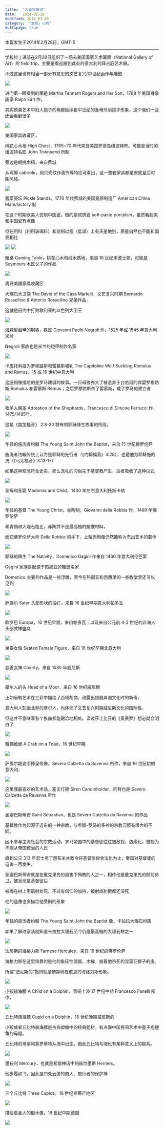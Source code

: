 ```yaml
---
title:  "大秦留痕记"
date:   2014-02-28
modified: 2014-03-05
category: '｢发现｣ 小传'
multipage: true
---
```


本篇发生于2014年2月28日，GMT-5

---

学校拉丁语部在2月28日组织了一场去美国国家艺术画廊（National Gallery of Art）的 field trip，主要是看巡展到此处的意大利的拜占庭艺术展。

不过这里也有相当一部分有意思的文艺复兴/中世纪画作与雕塑

<img class='disc' src='https://lykoseremos.github.io/gmalb-01/disx16/20140228_095230.jpg'>

进门第一眼看到的画是 Martha Tennent Rogers and Her Son，1788 年美国肖像画家 Ralph Earl 作，

其实欧美艺术中妇人抱子的母题延续自中世纪的圣母玛丽抱子形象，这个我们一会还会看到很多

<img class='disc' src='https://lykoseremos.github.io/gmalb-01/disx16/20140228_100416.jpg'>

美国家具收藏区，

桃花心木柜 High Chest，1765~70 年代来自美国罗德岛纽波特市。可能是当时的纽波特名匠 John Townsend 所制

旁边是胡桃木椅，来自费城

从弯脚 cabriole，用贝壳纹作装饰等特征可看出，这一整套家具都是安妮皇后时期风格，

<img class='disc' src='https://lykoseremos.github.io/gmalb-01/disx16/20140228_100434.jpg'>

酱菜瓷坛 Pickle Stands，1770 年代费城的美国瓷器制造厂 American China Manufactory 制

在这个时期欧美人仿制中国瓷，做的是软质瓷 soft-paste porcelain，虽然看起来和中国瓷有点像

但在用料（利用玻璃料）和烧制过程（低温）上有天差地别，质量自然也不能和国瓷相比

<img class='disc' src='https://lykoseremos.github.io/gmalb-01/disx16/20140228_100450.jpg'>

<img class='disc' src='https://lykoseremos.github.io/gmalb-01/disx16/20140228_100453.jpg'>

赌桌 Gaming Table，桃花心木和缎木质地，来自 18 世纪末波士顿，可能是 Seymours 木匠父子的作品

<img class='disc' src='https://lykoseremos.github.io/gmalb-01/disx16/20140228_100509.jpg'>

离开美国家具收藏区

大理石大卫像 The David of the Casa Martelli，文艺复兴时期 Bernardo Rossellino & Antonio Rossellino 兄弟作品，

这就是旧约中打败歌利亚的以色列大卫王

<img class='disc' src='https://lykoseremos.github.io/gmalb-01/disx16/20140228_100628.jpg'>

海豚型面甲的钢盔，铁匠 Giovanni Paolo Negroli 作，1525 年或 1545 年意大利米兰

Negroli 家族也是米兰的铠甲制作名家

<img class='disc' src='https://lykoseremos.github.io/gmalb-01/disx16/20140228_100645.jpg'>

卡皮托利狼为罗穆路斯和雷慕斯哺乳 The Capitoline Wolf Suckling Romulus and Remus，15 或 16 世纪中意大利

这座铜像描绘的是罗马建城的故事。一只母狼养大了被遗弃于台伯河的弃婴罗穆路斯 Romulus 和雷慕斯 Remus；之后罗穆路斯杀了雷慕斯，成了罗马的建立者

<img class='disc' src='https://lykoseremos.github.io/gmalb-01/disx16/20140228_100952.jpg'>

牧羊人朝圣 Adoration of the Shephards，Francesco di Simone Ferrucci 作，1475/1485年。

这是《路加福音》 2:8-20 特有的耶稣降生故事的桥段。

<img class='disc' src='https://lykoseremos.github.io/gmalb-01/disx16/20140228_100959.jpg'>

年轻的施洗者约翰 The Young Saint John the Baptist，来自 15 世纪佛罗伦萨

施洗者约翰传统上认为是耶稣的先行者（《约翰福音》4:28），也是他为耶稣施的洗（《马太福音》3:13-17）

如果这种观念符合史实，那么洗礼的习俗先于基督教产生，后者吸收了这种仪式

<img class='disc' src='https://lykoseremos.github.io/gmalb-01/disx16/20140228_101017.jpg'>

圣母和圣婴 Madonna and Child，1430 年左右意大利托斯卡纳

<img class='disc' src='https://lykoseremos.github.io/gmalb-01/disx16/20140228_101027.jpg'>

年轻的基督 The Young Christ，赤陶制，Giovanni della Robbia 作，1469 年佛罗伦萨

和青铜和大理石相比，赤陶并不是最高档的塑像材料，

而在佛罗伦萨大师 Della Robbia 的手下，上釉赤陶像仍然能称为杰出艺术的载体

<img class='disc' src='https://lykoseremos.github.io/gmalb-01/disx16/20140228_101035.jpg'>

耶稣的降生 The Nativity，Domenico Gagini 作来自 1460 年意大利伦巴第

Gagini 家族是起源于热那亚的雕塑名家

Domenico 主要的作品是一些浮雕，至今在热那亚和西西里的一些教堂里还可以见到

<img class='disc' src='https://lykoseremos.github.io/gmalb-01/disx16/20140228_101055.jpg'>

萨提尔 Satyr 头部形状的油灯，来自 16 世纪早期意大利帕多瓦

<img class='disc' src='https://lykoseremos.github.io/gmalb-01/disx16/20140228_101116.jpg'>

欧罗巴 Europa，16 世纪早期，来自帕多瓦；以及来自公元前 4-2 世纪的非洲人头部式样盛具

<img class='disc' src='https://lykoseremos.github.io/gmalb-01/disx16/20140228_101121.jpg'>

坐姿女像 Seated Female Figure，来自 16 世纪早期北意大利

<img class='disc' src='https://lykoseremos.github.io/gmalb-01/disx16/20140228_101135.jpg'>

慈善女神 Charity，来自 1530 年威尼斯

<img class='disc' src='https://lykoseremos.github.io/gmalb-01/disx16/20140228_101150.jpg'>

摩尔人的头 Head of a Moor，来自 16 世纪威尼斯

正如唐朝艺术在三彩中描绘了西域胡商，流露出接触异国文化时的新奇，

意大利人刻画北非的摩尔人，也体现了文艺复兴时期威尼斯文化的国际性，

但这并不意味着各个族裔都能融洽地相处。读过莎士比亚的《奥赛罗》想必就会明白了

<img class='disc' src='https://lykoseremos.github.io/gmalb-01/disx16/20140228_101201.jpg'>

蟹捕蟾蜍 A Crab on a Toad，16 世纪早期

<img class='disc' src='https://lykoseremos.github.io/gmalb-01/disx16/20140228_101220.jpg'>

萨提尔跪姿手捧皇帝像，Severo Calzetta da Ravenna 所作，来自 16 世纪初的意大利，

<img class='disc' src='https://lykoseremos.github.io/gmalb-01/disx16/20140228_101235.jpg'>

这里我最喜欢的艺术品，塞壬灯架 Siren Candleholder，同样也是 Severo Calzetta da Ravenna 所作

<img class='disc' src='https://lykoseremos.github.io/gmalb-01/disx16/20140228_101244.jpg'>

圣塞巴斯蒂安 Saint Sebastian，也是 Severo Calzetta da Ravenna 的作品

基督教作为起源于近东的一神宗教，与希腊-罗马的多神的宗教习惯有很大的不同。

因不参与主流社会的宗教活动，罗马帝国中的基督徒往往被敌视、边缘化，被视为不服从帝国统治的人民

直到公元 313 年君士坦丁颁布米兰敕令将基督信仰合法化为止，帝国对基督徒的迫害一再发生，

圣塞巴斯蒂安就是在戴克里先的迫害下殉教的人之一，相传他是戴克里先的御前侍卫，被发现是基督徒后

被绑在树上用箭射处死，不过有信仰的加持，被射成刺猬都还没死

他的造像也多描绘他受刑的形象

<img class='disc' src='https://lykoseremos.github.io/gmalb-01/disx16/20140228_101252.jpg'>

年轻的施洗者约翰 The Young Saint John the Baptist 像，卡拉拉大理石材质

如果了解过家装就知道卡拉拉大理石至今仍是最高档的大理石材之一

<img class='disc' src='https://lykoseremos.github.io/gmalb-01/disx16/20140228_101329.jpg'>

法尼斯的海格力斯 Farnese Hercules，来自 16 世纪的佛罗伦萨

海格力斯在这里倚靠的是他的象征性武器，木棒，披着他杀死的涅莫亚狮子的皮。

所谓“法尼斯的”指的就是倚靠树桩歇息的海格力斯形象。

<img class='disc' src='https://lykoseremos.github.io/gmalb-01/disx16/20140228_101340.jpg'>

小孩骑海豚 A Child on a Dolphin，青铜上漆 17 世纪中期 Francesco Fanelli 所作，

<img class='disc' src='https://lykoseremos.github.io/gmalb-01/disx16/20140228_101354.jpg'>

丘比特骑海豚 Cupid on a Dolphin，16 世纪晚期威尼斯的

小孩或者丘比特骑海豚是古典塑像中的经典题材，有点像中国民间艺术中童子抱鲤鱼的母题。

丘比特的母亲阿芙罗蒂特从海中出生，因此丘比特与海也有某种意义上的联系。

<img class='disc' src='https://lykoseremos.github.io/gmalb-01/disx16/20140228_101402.jpg'>

墨丘利 Mercury，也就是希腊神话中的赫尔墨斯 Hermes。

他步履如飞，因此是四处云游的商人、旅行者的保护神

<img class='disc' src='https://lykoseremos.github.io/gmalb-01/disx16/20140228_101432.jpg'>

三个丘比特 Three Cupids，16 世纪弗莱芒地区

<img class='disc' src='https://lykoseremos.github.io/gmalb-01/disx16/20140228_101446.jpg'>

描绘着圣人的椴木像，18 世纪中期德国

<img class='disc' src='https://lykoseremos.github.io/gmalb-01/disx16/20140228_101520.jpg'>
